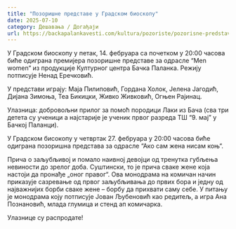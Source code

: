 ```yaml
---
title: "Позоришне представе у Градском биоскопу"
date: 2025-07-10
category: Дешавања / Догађаји
url: https://backapalankavesti.com/kultura/pozoriste/pozorisne-predstave-u-gradskom-bioskopu-2/
---
```


У Градском биоскопу у петак, 14. фебруара са почетком у 20:00 часова биће одиграна премијера позоришне представе за одрасле “Mеn women“ из продукције Културног центра Бачка Паланка. Режију потписује Ненад Еречковић.

У представи играју: Маја Пилиповић, Гордана Холок, Јелена Јагодић, Дијана Зимоња, Теа Бикицки, Живко Живковић, Огњен Рајинац.

Улазница: добровољни прилог за помоћ породици Лаки из Бача (сва три детета су ученици а најстарије је ученик првог разреда ТШ “9. мај” у Бачкој Паланци).

У Градском бисокопу у четвртак 27. фебруара у 20:00 часова биће одиграна позоришна представа за одрасле “Ако сам жена нисам коњ“.

Прича о заљубљивој и помало наивној девојци од тренутка губљења невиности до зрелог доба. Суштински, то је прича сваке жене која настоји да пронађе „оног правог“. Ова монодрама на комичан начин приказује сазревање од првог заљубљивања до првих бора и једну од најважнијих борби сваке жене – борбу да прихвати саму себе. У питању је монодрама коју потписује Јован Љубеновић као редитељ, а игра Ана Познановић, млада глумица и стенд ап комичарка.

Улазнице су распродате!
